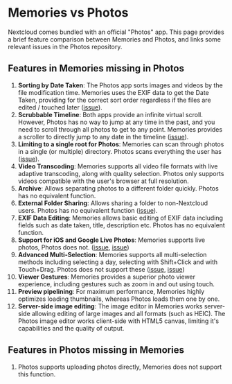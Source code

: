 # Memories vs Photos

Nextcloud comes bundled with an official "Photos" app. This page provides a brief feature comparison between Memories and Photos, and links some relevant issues in the Photos repository.

## Features in Memories missing in Photos

1. **Sorting by Date Taken**: The Photos app sorts images and videos by the file modification time. Memories uses the EXIF data to get the Date Taken, providing for the correct sort order regardless if the files are edited / touched later ([issue](https://github.com/nextcloud/photos/issues/87)).
1. **Scrubbable Timeline**: Both apps provide an infinite virtual scroll. However, Photos has no way to jump at any time in the past, and you need to scroll through all photos to get to any point. Memories provides a scroller to directly jump to any date in the timeline ([issue](https://github.com/nextcloud/photos/issues/426)).
1. **Limiting to a single root for Photos**: Memories can scan through photos in a single (or multiple) directory. Photos scans everything the user has ([issue](https://github.com/nextcloud/photos/issues/141)).
1. **Video Transcoding**: Memories supports all video file formats with live adaptive transcoding, along with quality selection. Photos only supports videos compatible with the user's browser at full resolution.
1. **Archive**: Allows separating photos to a different folder quickly. Photos has no equivalent function.
1. **External Folder Sharing**: Allows sharing a folder to non-Nextcloud users. Photos has no equivalent function ([issue](https://github.com/nextcloud/photos/issues/236)).
1. **EXIF Data Editing**: Memories allows basic editing of EXIF data including fields such as date taken, title, description etc. Photos has no equivalent function.
1. **Support for iOS and Google Live Photos**: Memories supports live photos, Photos does not. ([issue](https://github.com/nextcloud/photos/issues/344), [issue](https://github.com/nextcloud/photos/issues/365))
1. **Advanced Multi-Selection**: Memories supports all multi-selection methods including selecting a day, selecting with Shift+Click and with Touch+Drag. Photos does not support these ([issue](https://github.com/nextcloud/photos/issues/1154), [issue](https://github.com/nextcloud/photos/issues/83))
1. **Viewer Gestures**: Memories provides a superior photo viewer experience, including gestures such as zoom in and out using touch.
1. **Preview pipelining**: For maximum performance, Memories highly optimizes loading thumbnails, whereas Photos loads them one by one.
1. **Server-side image editing**: The image editor in Memories works server-side allowing editing of large images and all formats (such as HEIC). The Photos image editor works client-side with HTML5 canvas, limiting it's capabilities and the quality of output.

## Features in Photos missing in Memories

1. Photos supports uploading photos directly, Memories does not support this function.
